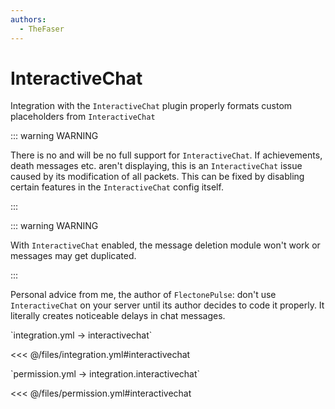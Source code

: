 ```yaml
---
authors:
  - TheFaser
---
```


# InteractiveChat

Integration with the `InteractiveChat` plugin properly formats custom placeholders from `InteractiveChat`

::: warning WARNING

There is no and will be no full support for `InteractiveChat`. If achievements, death messages etc. aren't displaying, this is an `InteractiveChat` issue caused by its modification of all packets. This can be fixed by disabling certain features in the `InteractiveChat` config itself.

:::

::: warning WARNING

With `InteractiveChat` enabled, the message deletion module won't work or messages may get duplicated.

:::

Personal advice from me, the author of `FlectonePulse`: don't use `InteractiveChat` on your server until its author decides to code it properly. It literally creates noticeable delays in chat messages.

[//]: # (integration.yml)
<!--@include: @/parts/words.md#setting-->
<!--@include: @/parts/words.md#path--> `integration.yml → interactivechat`

<!--@include: @/parts/words.md#default-->
<<< @/files/integration.yml#interactivechat

<!--@include: @/parts/enable.md-->

[//]: # (permission.yml)
<!--@include: @/parts/words.md#permission-->
<!--@include: @/parts/words.md#path--> `permission.yml → integration.interactivechat`

<!--@include: @/parts/words.md#default-->
<<< @/files/permission.yml#interactivechat

<!--@include: @/parts/permission/permissionTier3.md-->